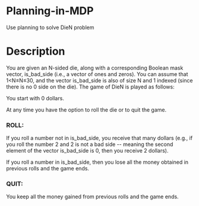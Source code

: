 # Planning-in-MDP
Use planning to solve DieN problem

# Description
You are given an N-sided die, along with a corresponding Boolean mask vector, is_bad_side (i.e., a vector of ones and zeros). You can assume that 1<N≤N≤30, and the vector is_bad_side is also of size N and 1 indexed (since there is no 0 side on the die). The game of DieN is played as follows:

You start with 0 dollars.

At any time you have the option to roll the die or to quit the game.

### ROLL:

If you roll a number not in is_bad_side, you receive that many dollars (e.g., if you roll the number 2 and 2 is not a bad side -- meaning the second element of the vector is_bad_side is 0, then you receive 2 dollars). 

If you roll a number in is_bad_side, then you lose all the money obtained in previous rolls and the game ends.

### QUIT:

You keep all the money gained from previous rolls and the game ends.
